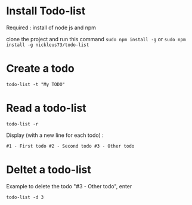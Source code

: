 # Install Todo-list
Required : install of node js and npm

clone the project and run this command `sudo npm install -g`
or `sudo npm install -g nickleus73/todo-list`



# Create a todo
`todo-list -t "My TODO"`

# Read a todo-list
`todo-list -r`

Display (with a new line for each todo) : 

`#1 - First todo #2 - Second todo #3 - Other todo`

# Deltet a todo-list
Example to delete the todo "#3 - Other todo", enter

`todo-list -d 3`
